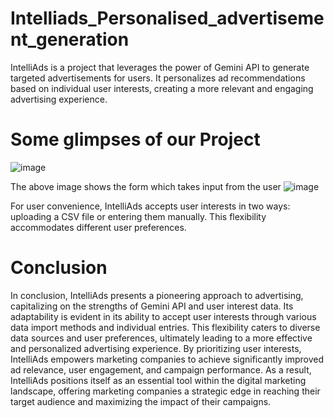 # Intelliads_Personalised_advertisement_generation
IntelliAds is a project that leverages the power of Gemini API to generate targeted advertisements for users. It personalizes ad recommendations based on individual user interests, creating a more relevant and engaging advertising experience.

# Some glimpses of our Project
![image](https://github.com/Chaitanya-Sharma-1703/Intelliads_Personalised_advertisement_generation/assets/97450490/decef0df-7e2e-474f-b825-ce5ee330db8d)

The above image shows the form which takes input from the user
![image](https://github.com/Chaitanya-Sharma-1703/Intelliads_Personalised_advertisement_generation/assets/97450490/9c1aff49-832d-4403-bdee-8f9315f29345)

For user convenience, IntelliAds accepts user interests in two ways: uploading a CSV file or entering them manually. This flexibility accommodates different user preferences. 

# Conclusion
In conclusion, IntelliAds presents a pioneering approach to advertising, capitalizing on the strengths of Gemini API and user interest data. Its adaptability is evident in its ability to accept user interests through various data import methods and individual entries. This flexibility caters to diverse data sources and user preferences, ultimately leading to a more effective and personalized advertising experience. By prioritizing user interests, IntelliAds empowers marketing companies to achieve significantly improved ad relevance, user engagement, and campaign performance. As a result, IntelliAds positions itself as an essential tool within the digital marketing landscape, offering marketing companies a strategic edge in reaching their target audience and maximizing the impact of their campaigns.
